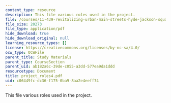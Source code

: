 ```yaml
---
content_type: resource
description: This file various roles used in the project.
file: /courses/11-439-revitalizing-urban-main-streets-hyde-jackson-square-roslindale-square-boston-spring-2005/c06449fcdc36f1750ba98aa2e4eeff74_project_roles4.pdf
file_size: 20273
file_type: application/pdf
hide_download: true
hide_download_original: null
learning_resource_types: []
license: https://creativecommons.org/licenses/by-nc-sa/4.0/
ocw_type: OCWFile
parent_title: Study Materials
parent_type: CourseSection
parent_uid: ab182a6c-39de-c055-a3dd-577ea9da1ddd
resourcetype: Document
title: project_roles4.pdf
uid: c06449fc-dc36-f175-0ba9-8aa2e4eeff74
---
```

This file various roles used in the project.